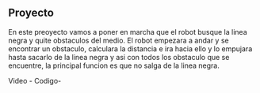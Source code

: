 ## Proyecto 
En este preoyecto vamos a poner en marcha que el robot busque la linea negra y quite obstaculos del medio.
El robot empezara a andar y se encontrar un obstaculo, calculara la distancia e ira hacia ello y lo empujara hasta sacarlo de la linea negra y asi con todos los obstaculo que se encuentre, la principal funcion es que no salga de la linea negra.

Video -
Codigo- 
